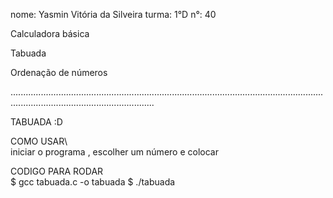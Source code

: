 nome: Yasmin Vitória da Silveira turma: 1°D n°: 40

Calculadora básica 

Tabuada

Ordenação de números

.....................................................................................................................................................................................


  TABUADA :D

  COMO USAR\  
iniciar o programa , escolher um número e colocar


CODIGO PARA RODAR  
$ gcc tabuada.c -o tabuada 
$ ./tabuada
